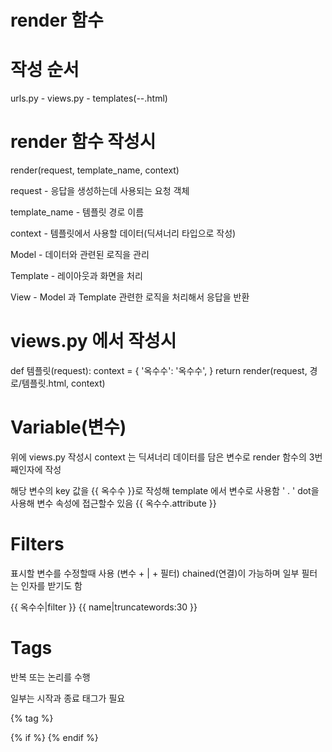 # render 함수

# 작성 순서 

urls.py - views.py - templates(--.html)


# render 함수 작성시

render(request, template_name, context)

request - 응답을 생성하는데 사용되는 요청 객체

template_name - 템플릿 경로 이름

context - 템플릿에서 사용할 데이터(딕셔너리 타입으로 작성)

Model - 데이터와 관련된 로직을 관리

Template - 레이아웃과 화면을 처리

View - Model 과 Template 관련한 로직을 처리해서 응답을 반환


# views.py 에서 작성시 

def 템플릿(request):
    context = {
        '옥수수': '옥수수',
    }
    return render(request, 경로/템플릿.html, context)

# Variable(변수)

위에 views.py 작성시 context 는 딕셔너리 데이터를 담은 변수로 render 함수의 3번째인자에 작성

해당 변수의 key 값을 {{ 옥수수 }}로 작성해 template 에서 변수로 사용함
' . ' dot을 사용해 변수 속성에 접근할수 있음
{{ 옥수수.attribute }}

# Filters

표시할 변수를 수정할때 사용 (변수 + | + 필터)
chained(연결)이 가능하며 일부 필터는 인자를 받기도 함

{{ 옥수수|filter }}
{{ name|truncatewords:30 }}

# Tags

반복 또는 논리를 수행

일부는 시작과 종료 태그가 필요

{% tag %}

{% if %} {% endif %}


